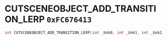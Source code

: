 # CUTSCENEOBJECT_ADD_TRANSITION_LERP `0xFC676413`

```cpp
int CUTSCENEOBJECT_ADD_TRANSITION_LERP(int _Unk0, int _Unk1, int _Unk2, int _Unk3, int _Unk4, int _Unk5);
```
